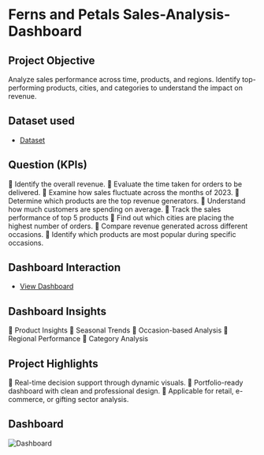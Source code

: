 # Ferns and Petals Sales-Analysis-Dashboard

## Project Objective
  Analyze sales performance across time, products, and regions. Identify top-performing products, cities, and categories to understand the impact on revenue. 

## Dataset used
- <a href="https://github.com/MuthuDK/FNP-Sales-Dashboard/blob/main/FNP%20Excel%20Project.xlsx">Dataset</a>

## Question (KPIs)
 🔹 Identify the overall revenue.
 🔹 Evaluate the time taken for orders to be delivered.
 🔹 Examine how sales fluctuate across the months of 2023.
 🔹 Determine which products are the top revenue generators.
 🔹 Understand how much customers are spending on average.
 🔹 Track the sales performance of top 5 products
 🔹 Find out which cities are placing the highest number of orders.
 🔹 Compare revenue generated across different occasions.
 🔹 Identify which products are most popular during specific occasions.

## Dashboard Interaction
- <a href="https://github.com/MuthuDK/FNP-Sales-Dashboard/blob/main/Excel%20dashboard.PNG">View Dashboard</a>

## Dashboard Insights
🔹 Product Insights
🔹 Seasonal Trends
🔹 Occasion-based Analysis
🔹 Regional Performance
🔹 Category Analysis

## Project Highlights
🔹 Real-time decision support through dynamic visuals.
🔹 Portfolio-ready dashboard with clean and professional design.
🔹 Applicable for retail, e-commerce, or gifting sector analysis.

## Dashboard

![Dashboard](https://github.com/user-attachments/assets/c0e69ffb-a301-4c68-bdcf-8493d983a648) 


